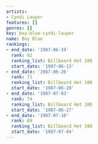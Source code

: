 ```yaml
---
artists:
- Cyndi Lauper
features: []
genres: []
key: boy-blue-cyndi-lauper
name: Boy Blue
rankings:
- end_date: '1987-06-19'
  rank: 82
  ranking_list: Billboard Hot 100
  start_date: '1987-06-13'
- end_date: '1987-06-26'
  rank: 71
  ranking_list: Billboard Hot 100
  start_date: '1987-06-20'
- end_date: '1987-07-03'
  rank: 74
  ranking_list: Billboard Hot 100
  start_date: '1987-06-27'
- end_date: '1987-07-10'
  rank: 89
  ranking_list: Billboard Hot 100
  start_date: '1987-07-04'
---
```



